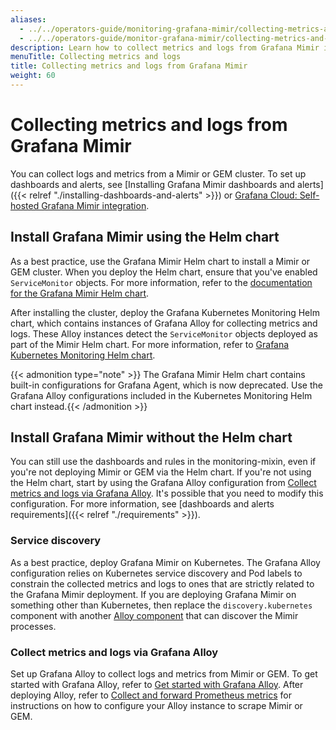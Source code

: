 ```yaml
---
aliases:
  - ../../operators-guide/monitoring-grafana-mimir/collecting-metrics-and-logs/
  - ../../operators-guide/monitor-grafana-mimir/collecting-metrics-and-logs/
description: Learn how to collect metrics and logs from Grafana Mimir itself
menuTitle: Collecting metrics and logs
title: Collecting metrics and logs from Grafana Mimir
weight: 60
---
```


# Collecting metrics and logs from Grafana Mimir

You can collect logs and metrics from a Mimir or GEM cluster. To set up dashboards and alerts,
see [Installing Grafana Mimir dashboards and alerts]({{< relref "./installing-dashboards-and-alerts" >}})
or [Grafana Cloud: Self-hosted Grafana Mimir integration](/docs/grafana-cloud/monitor-infrastructure/integrations/integration-reference/integration-mimir/).

## Install Grafana Mimir using the Helm chart

As a best practice, use the Grafana Mimir Helm chart to install a Mimir or GEM cluster. When you deploy the Helm chart, ensure that you've enabled `ServiceMonitor` objects. For more information, refer to the [documentation for the Grafana Mimir Helm chart](/docs/helm-charts/mimir-distributed/latest/).

After installing the cluster, deploy the Grafana Kubernetes Monitoring Helm chart, which contains instances of Grafana Alloy for collecting metrics and logs. These Alloy instances detect the `ServiceMonitor` objects deployed as part of the Mimir Helm chart. For more information, refer to [Grafana Kubernetes Monitoring Helm chart](https://grafana.com/docs/grafana-cloud/monitor-infrastructure/kubernetes-monitoring/configuration/helm-chart/).

{{< admonition type="note" >}}
The Grafana Mimir Helm chart contains built-in configurations for Grafana Agent, which is now deprecated. Use the Grafana Alloy configurations included in the Kubernetes Monitoring Helm chart instead.{{< /admonition >}}

## Install Grafana Mimir without the Helm chart

You can still use the dashboards and rules in the monitoring-mixin,
even if you're not deploying Mimir or GEM via the Helm chart.
If you're not using the Helm chart, start by using the Grafana Alloy configuration
from [Collect metrics and logs via Grafana Alloy](https://grafana.com/docs/mimir/<MIMIR_VERSION>/manage/monitor-grafana-mimir/collecting-metrics-and-logs/#collect-metrics-and-logs-via-grafana-alloy).
It's possible that you need to modify this configuration. For
more information, see [dashboards and alerts requirements]({{< relref "./requirements" >}}).

### Service discovery

As a best practice, deploy Grafana Mimir on Kubernetes. The Grafana Alloy configuration relies on Kubernetes service discovery and Pod labels to constrain the collected metrics and
logs to ones that are strictly related to the Grafana Mimir deployment. If you are deploying Grafana Mimir on something other than Kubernetes, then replace the `discovery.kubernetes` component with another [Alloy component](https://grafana.com/docs/alloy/latest/reference/components) that can discover the Mimir processes.

### Collect metrics and logs via Grafana Alloy

Set up Grafana Alloy to collect logs and metrics from Mimir or GEM. To get started with Grafana Alloy,
refer to [Get started with Grafana Alloy](https://grafana.com/docs/<ALLOY_VERSION>/latest/get-started). After deploying Alloy, refer to [Collect and forward Prometheus metrics](https://grafana.com/docs/alloy/<ALLOY_VERSION>/collect/prometheus-metrics/) for instructions on how to configure your Alloy instance to scrape Mimir or GEM.